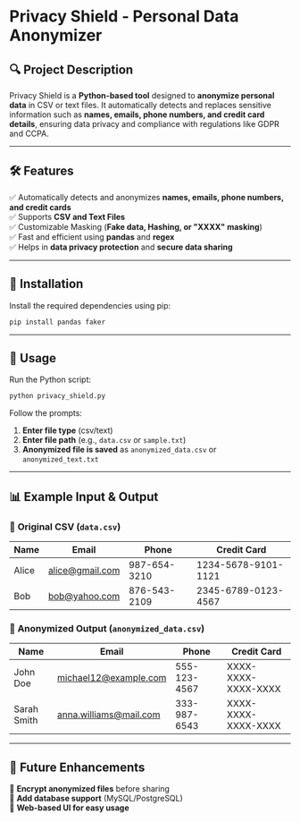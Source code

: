 # Privacy Shield - Personal Data Anonymizer

## 🔍 Project Description
Privacy Shield is a **Python-based tool** designed to **anonymize personal data** in CSV or text files. It automatically detects and replaces sensitive information such as **names, emails, phone numbers, and credit card details**, ensuring data privacy and compliance with regulations like GDPR and CCPA.

---

## 🛠 Features
✅ Automatically detects and anonymizes **names, emails, phone numbers, and credit cards**  
✅ Supports **CSV and Text Files**  
✅ Customizable Masking (**Fake data, Hashing, or "XXXX" masking**)  
✅ Fast and efficient using **pandas** and **regex**  
✅ Helps in **data privacy protection** and **secure data sharing**  

---

## 📜 Installation
Install the required dependencies using pip:
```sh
pip install pandas faker
```

---

## 📂 Usage
Run the Python script:
```sh
python privacy_shield.py
```

Follow the prompts:
1. **Enter file type** (csv/text)
2. **Enter file path** (e.g., `data.csv` or `sample.txt`)
3. **Anonymized file is saved** as `anonymized_data.csv` or `anonymized_text.txt`

---

## 📊 Example Input & Output

### 🔹 **Original CSV (`data.csv`)**
| Name    | Email              | Phone       | Credit Card        |
|---------|--------------------|------------|---------------------|
| Alice   | alice@gmail.com    | 987-654-3210 | 1234-5678-9101-1121 |
| Bob     | bob@yahoo.com      | 876-543-2109 | 2345-6789-0123-4567 |

### 🔹 **Anonymized Output (`anonymized_data.csv`)**
| Name            | Email                  | Phone       | Credit Card        |
|----------------|------------------------|------------|---------------------|
| John Doe       | michael12@example.com  | 555-123-4567 | XXXX-XXXX-XXXX-XXXX |
| Sarah Smith    | anna.williams@mail.com | 333-987-6543 | XXXX-XXXX-XXXX-XXXX |

---

## 🚀 Future Enhancements
🔹 **Encrypt anonymized files** before sharing  
🔹 **Add database support** (MySQL/PostgreSQL)  
🔹 **Web-based UI for easy usage**  


